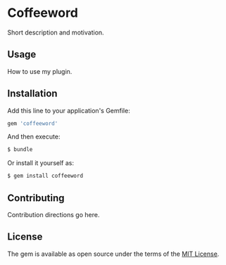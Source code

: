 # Coffeeword
Short description and motivation.

## Usage
How to use my plugin.

## Installation
Add this line to your application's Gemfile:

```ruby
gem 'coffeeword'
```

And then execute:
```bash
$ bundle
```

Or install it yourself as:
```bash
$ gem install coffeeword
```

## Contributing
Contribution directions go here.

## License
The gem is available as open source under the terms of the [MIT License](http://opensource.org/licenses/MIT).
